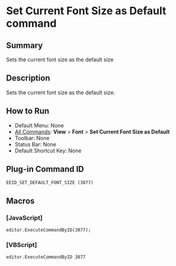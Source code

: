 # Set Current Font Size as Default command

## Summary

Sets the current font size as the default size

## Description

Sets the current font size as the default size.

## How to Run

- Default Menu: None
- [All Commands](../tools/all_commands): **View** \> **Font** >
**Set Current Font Size as Default**
- Toolbar: None
- Status Bar: None
- Default Shortcut Key: None

## Plug-in Command ID

```
EEID_SET_DEFAULT_FONT_SIZE (3877)```

## Macros

### \[JavaScript\]

```
editor.ExecuteCommandByID(3877);
```

### \[VBScript\]

```
editor.ExecuteCommandByID 3877
```
